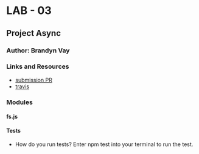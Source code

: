 # LAB - 03

## Project Async

### Author: Brandyn Vay

### Links and Resources
* [submission PR]()
* [travis]()

### Modules
#### fs.js
  
#### Tests
* How do you run tests? Enter npm test into your terminal to run the test.